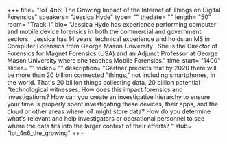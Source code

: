 +++
title= "IoT 4n6: The Growing Impact of the Internet of Things on Digital Forensics"
speakers= "Jessica Hyde"
type= ""
thedate= ""
length= "50"
room= "Track 1"
bio= "Jessica Hyde has experience performing computer and mobile device forensics in both the commercial and government sectors.  Jessica has 14 years’ technical experience and holds an MS in Computer Forensics from George Mason University.  She is the Director of Forensics for Magnet Forensics (USA) and an Adjunct Professor at George Mason University where she teaches Mobile Forensics."
time_start= "1400"
slides= ""
video= ""
description= "Gartner predicts that by 2020 there will be more than 20 billion connected &quot;things,&quot; not including smartphones, in the world. That&#x27;s 20 billion things collecting data, 20 billion potential &quot;technological witnesses.  How does this impact forensics and investigations?  How can you create an investigative hierarchy to ensure your time is properly spent investigating these devices, their apps, and the cloud  or other areas where IoT might store data? How do you determine what&#x27;s relevant and help investigators or operational personnel to see where the data fits into the larger context of their efforts?  "
stub= "iot_4n6_the_growing"
+++